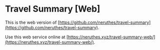 # Travel Summary [Web]

This is the web version of [https://github.com/neruthes/travel-summary](https://github.com/neruthes/travel-summary).

Use this web service online at [https://neruthes.xyz/travel-summary-web/](https://neruthes.xyz/travel-summary-web/).
